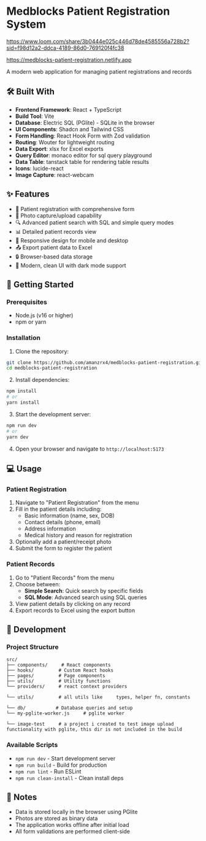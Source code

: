 # Medblocks Patient Registration System


https://www.loom.com/share/3b0444e025c446d78de4585556a728b2?sid=f98d12a2-ddca-4189-86d0-769120f4fc38

https://medblocks-patient-registration.netlify.app

A modern web application for managing patient registrations and records

## 🛠️ Built With

- **Frontend Framework**: React + TypeScript
- **Build Tool**: Vite
- **Database**: Electric SQL (PGlite) - SQLite in the browser
- **UI Components**: Shadcn and Tailwind CSS
- **Form Handling**: React Hook Form with Zod validation
- **Routing**: Wouter for lightweight routing
- **Data Export**: xlsx for Excel exports
- **Query Editor**: monaco editor for sql query playground
- **Data Table**: tanstack table for rendering table results
- **Icons**: lucide-react
- **Image Capture**: react-webcam

## ✨ Features

- 📝 Patient registration with comprehensive form
- 📸 Photo capture/upload capability
- 🔍 Advanced patient search with SQL and simple query modes
- 📊 Detailed patient records view
- 📱 Responsive design for mobile and desktop
- 📤 Export patient data to Excel
- 🔒 Browser-based data storage
- 🎨 Modern, clean UI with dark mode support

## 🚀 Getting Started

### Prerequisites

- Node.js (v16 or higher)
- npm or yarn

### Installation

1. Clone the repository:

```bash
git clone https://github.com/amanzrx4/medblocks-patient-registration.git
cd medblocks-patient-registration
```

2. Install dependencies:

```bash
npm install
# or
yarn install
```

3. Start the development server:

```bash
npm run dev
# or
yarn dev
```

4. Open your browser and navigate to `http://localhost:5173`

## 💻 Usage

### Patient Registration

1. Navigate to "Patient Registration" from the menu
2. Fill in the patient details including:
   - Basic information (name, sex, DOB)
   - Contact details (phone, email)
   - Address information
   - Medical history and reason for registration
3. Optionally add a patient/receipt photo
4. Submit the form to register the patient

### Patient Records

1. Go to "Patient Records" from the menu
2. Choose between:
   - **Simple Search**: Quick search by specific fields
   - **SQL Mode**: Advanced search using SQL queries
3. View patient details by clicking on any record
4. Export records to Excel using the export button

## 🔧 Development

### Project Structure

```
src/
├── components/     # React components
├── hooks/         # Custom React hooks
├── pages/         # Page components
├── utils/         # Utility functions
└── providers/     # react context providers

└── utils/         # all utils like     types, helper fn, constants

└── db/           # Database queries and setup
└── my-pglite-worker.js     # pglite worker

└── image-test     # a project i created to test image upload functionality with pglite, this dir is not included in the build
```

### Available Scripts

- `npm run dev` - Start development server
- `npm run build` - Build for production
- `npm run lint` - Run ESLint
- `npm run clean-install` - Clean install deps

## 📝 Notes

- Data is stored locally in the browser using PGlite
- Photos are stored as binary data
- The application works offline after initial load
- All form validations are performed client-side
